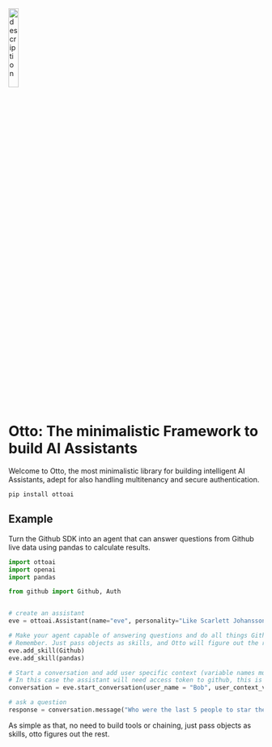 <img src="https://github.com/mindsdb/otto/assets/5898506/c1205022-7f73-41cc-82ea-8075801bdbd4" alt="description" style="width: 20%;" />


# Otto: The minimalistic Framework to build AI Assistants 


Welcome to Otto, the most minimalistic library for building intelligent AI Assistants, adept for also handling multitenancy and secure authentication.

```
pip install ottoai
```


## Example

Turn the Github SDK into an agent that can answer questions from Github live data using pandas to calculate results.

```Python
import ottoai
import openai
import pandas

from github import Github, Auth


# create an assistant
eve = ottoai.Assistant(name="eve", personality="Like Scarlett Johansson with John Oliver's wits", llm_engine=openai, model="gpt-4")

# Make your agent capable of answering questions and do all things Github, by simply passing the sdk module
# Remember. Just pass objects as skills, and Otto will figure out the rest. 
eve.add_skill(Github)
eve.add_skill(pandas)

# Start a conversation and add user specific context (variable names must be interpretable, Otto will take care of the rest)
# In this case the assistant will need access token to github, this is so you can pass context dynamically (solving for multitenancy)
conversation = eve.start_conversation(user_name = "Bob", user_context_variables = {"github_api_token":"sometoken"} ) 

# ask a question
response = conversation.message("Who were the last 5 people to star the mindsdb/otto repo?")

```

As simple as that, no need to build tools or chaining, just pass objects as skills, otto figures out the rest.

